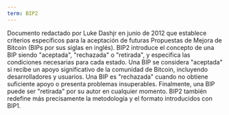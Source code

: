 ```yaml
---
term: BIP2
---
```


Documento redactado por Luke Dashjr en junio de 2012 que establece criterios específicos para la aceptación de futuras Propuestas de Mejora de Bitcoin (BIPs por sus siglas en inglés). BIP2 introduce el concepto de una BIP siendo "aceptada", "rechazada" o "retirada", y especifica las condiciones necesarias para cada estado. Una BIP se considera "aceptada" si recibe un apoyo significativo de la comunidad de Bitcoin, incluyendo desarrolladores y usuarios. Una BIP es "rechazada" cuando no obtiene suficiente apoyo o presenta problemas insuperables. Finalmente, una BIP puede ser "retirada" por su autor en cualquier momento. BIP2 también redefine más precisamente la metodología y el formato introducidos con BIP1.